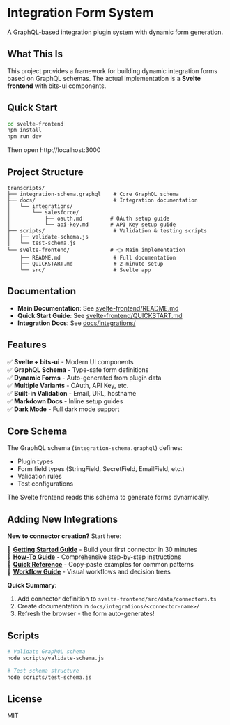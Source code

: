 # Integration Form System

A GraphQL-based integration plugin system with dynamic form generation.

## What This Is

This project provides a framework for building dynamic integration forms based on GraphQL schemas. The actual implementation is a **Svelte frontend** with bits-ui components.

## Quick Start

```bash
cd svelte-frontend
npm install
npm run dev
```

Then open http://localhost:3000

## Project Structure

```
transcripts/
├── integration-schema.graphql    # Core GraphQL schema
├── docs/                         # Integration documentation
│   └── integrations/
│       └── salesforce/
│           ├── oauth.md         # OAuth setup guide
│           └── api-key.md       # API Key setup guide
├── scripts/                      # Validation & testing scripts
│   ├── validate-schema.js
│   └── test-schema.js
└── svelte-frontend/             # 👈 Main implementation
    ├── README.md                 # Full documentation
    ├── QUICKSTART.md             # 2-minute setup
    └── src/                      # Svelte app
```

## Documentation

- **Main Documentation**: See [svelte-frontend/README.md](./svelte-frontend/README.md)
- **Quick Start Guide**: See [svelte-frontend/QUICKSTART.md](./svelte-frontend/QUICKSTART.md)
- **Integration Docs**: See [docs/integrations/](./docs/integrations/)

## Features

✅ **Svelte + bits-ui** - Modern UI components  
✅ **GraphQL Schema** - Type-safe form definitions  
✅ **Dynamic Forms** - Auto-generated from plugin data  
✅ **Multiple Variants** - OAuth, API Key, etc.  
✅ **Built-in Validation** - Email, URL, hostname  
✅ **Markdown Docs** - Inline setup guides  
✅ **Dark Mode** - Full dark mode support

## Core Schema

The GraphQL schema (`integration-schema.graphql`) defines:
- Plugin types
- Form field types (StringField, SecretField, EmailField, etc.)
- Validation rules
- Test configurations

The Svelte frontend reads this schema to generate forms dynamically.

## Adding New Integrations

**New to connector creation?** Start here:

📘 **[Getting Started Guide](./docs/GETTING-STARTED-WITH-CONNECTORS.md)** - Build your first connector in 30 minutes  
📗 **[How-To Guide](./docs/HOW-TO-ADD-A-CONNECTOR.md)** - Comprehensive step-by-step instructions  
📙 **[Quick Reference](./docs/CONNECTOR-QUICK-REFERENCE.md)** - Copy-paste examples for common patterns  
📕 **[Workflow Guide](./docs/CONNECTOR-WORKFLOW.md)** - Visual workflows and decision trees

**Quick Summary:**
1. Add connector definition to `svelte-frontend/src/data/connectors.ts`
2. Create documentation in `docs/integrations/<connector-name>/`
3. Refresh the browser - the form auto-generates!

## Scripts

   ```bash
# Validate GraphQL schema
node scripts/validate-schema.js

# Test schema structure
node scripts/test-schema.js
```

## License

MIT
